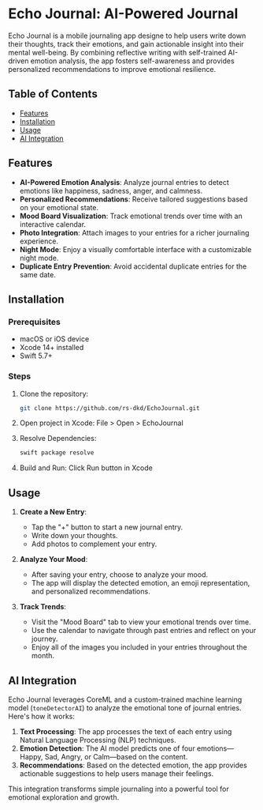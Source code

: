 # Echo Journal: AI-Powered Journal
Echo Journal is a mobile journaling app designe to help users write down their thoughts, track their emotions, and gain actionable insight into their mental well-being. By combining reflective writing with self-trained AI-driven emotion analysis, the app fosters self-awareness and provides personalized recommendations to improve emotional resilience.

## Table of Contents
- [Features](#features)
- [Installation](#installation)
- [Usage](#usage)
- [AI Integration](#ai-integration)

## Features

- **AI-Powered Emotion Analysis**: Analyze journal entries to detect emotions like happiness, sadness, anger, and calmness.
- **Personalized Recommendations**: Receive tailored suggestions based on your emotional state.
- **Mood Board Visualization**: Track emotional trends over time with an interactive calendar.
- **Photo Integration**: Attach images to your entries for a richer journaling experience.
- **Night Mode**: Enjoy a visually comfortable interface with a customizable night mode.
- **Duplicate Entry Prevention**: Avoid accidental duplicate entries for the same date.

## Installation

### Prerequisites
- macOS or iOS device
- Xcode 14+ installed
- Swift 5.7+

### Steps
1. Clone the repository:
   ```bash
   git clone https://github.com/rs-dkd/EchoJournal.git

2. Open project in Xcode:
   File > Open > EchoJournal

3. Resolve Dependencies:
   ```bash
   swift package resolve

4. Build and Run:
   Click Run button in Xcode

## Usage

1. **Create a New Entry**:
   - Tap the "+" button to start a new journal entry.
   - Write down your thoughts.
   - Add photos to complement your entry.

2. **Analyze Your Mood**:
   - After saving your entry, choose to analyze your mood.
   - The app will display the detected emotion, an emoji representation, and personalized recommendations.

3. **Track Trends**:
   - Visit the "Mood Board" tab to view your emotional trends over time.
   - Use the calendar to navigate through past entries and reflect on your journey.
   - Enjoy all of the images you included in your entries throughout the month.

## AI Integration

Echo Journal leverages CoreML and a custom-trained machine learning model (`toneDetectorAI`) to analyze the emotional tone of journal entries. Here's how it works:

1. **Text Processing**: The app processes the text of each entry using Natural Language Processing (NLP) techniques.
2. **Emotion Detection**: The AI model predicts one of four emotions—Happy, Sad, Angry, or Calm—based on the content.
3. **Recommendations**: Based on the detected emotion, the app provides actionable suggestions to help users manage their feelings.

This integration transforms simple journaling into a powerful tool for emotional exploration and growth.
